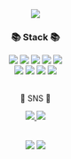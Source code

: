 <div align=center>
	<img src="https://capsule-render.vercel.app/api?type=waving&color=auto&height=200&section=header&text=Sena's%20Github!&fontSize=90" />	
</div>
<div align=center>
	<h3>📚 Stack 📚</h3>
</div>

<div align="center">
<img src="https://img.shields.io/badge/JavaScript-F7DF1E?style=flat-square&logo=JavaScript&logoColor=white"/> <img src="https://img.shields.io/badge/TypeScript-3178C6?style=flat-square&logo=TypeScript&logoColor=white"/> <img src="https://img.shields.io/badge/Emotion-d36ac2?style=flat-square"/> <img src="https://img.shields.io/badge/HTML5-E34F26?style=flat-square&logo=HTML5&logoColor=white"/> <img src="https://img.shields.io/badge/CSS3-1572B6?style=flat-square&logo=CSS3&logoColor=white"/><br/>
<img src="https://img.shields.io/badge/React-61DAFB?style=flat-square&logo=React&logoColor=white"/> <img src="https://img.shields.io/badge/Next.js-000000?style=flat-square&logo=Next.js&logoColor=white"/> <img src="https://img.shields.io/badge/GraphQL-E10098?style=flat-square&logo=GraphQL&logoColor=white"/> <img src="https://img.shields.io/badge/Apollo Client-311C87?style=flat-square&logo=Apollo GraphQL&logoColor=white"/><br/>
</div>

<br/>

<div align=center>
	<p>🎨 SNS 🎨</p>
</div>
<div align=center>
	<a href="https://velog.io/@bie38">
		<img src="https://img.shields.io/badge/Blog-FF9800?style=flat&logo=Blogger&logoColor=white" />
	</a>
	<a href="mailto:lsenaa3838@gmail.com">
		<img src="https://img.shields.io/badge/Mail-30B980?style=flat&logo=Gmail&logoColor=white" />
	</a>


</div>

<br/>

<div align=center>
	<br/>
<img src="https://github-readme-stats.vercel.app/api/top-langs/?username=lsenaa&layout=compact">
<img src="https://github-readme-stats.vercel.app/api?username=lsenaa&show_icons=true">

</div>
